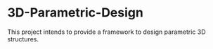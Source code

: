 # 3D-Parametric-Design
This project intends to provide a framework to design parametric 3D structures.
